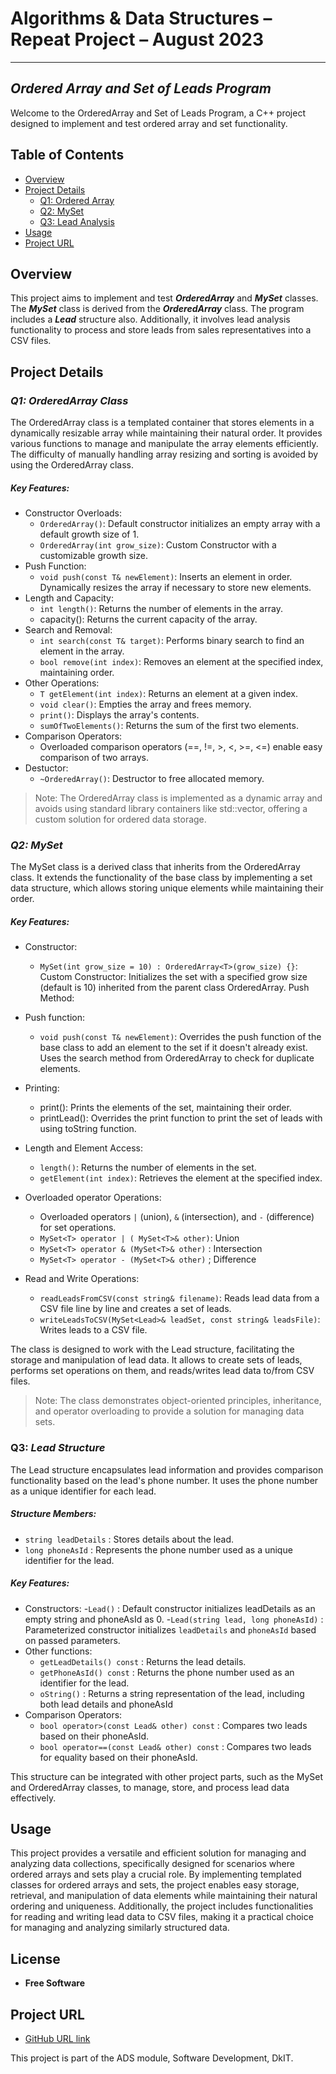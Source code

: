 
# Algorithms & Data Structures – Repeat Project – August 2023
- - - -
## _Ordered Array and Set of Leads Program_

Welcome to the OrderedArray and Set of Leads Program, a C++ project designed to implement and test ordered array and set functionality.

## Table of Contents

- [Overview](#overview)
- [Project Details](#project-details)
  - [Q1: Ordered Array](#q1-ordered-array)
  - [Q2: MySet](#q2-myset)
  - [Q3: Lead Analysis](#q3-lead-analysis)
- [Usage](#usage)
- [Project URL](#url)


## Overview

This project aims to implement and test ***OrderedArray*** and ***MySet*** classes. The ***MySet*** class is derived from the ***OrderedArray*** class. The program includes a ***Lead*** structure also. Additionally, it involves lead analysis functionality to process and store leads from sales representatives into a CSV files.

## Project Details

### _Q1: OrderedArray Class_

The OrderedArray class is a templated container that stores elements in a dynamically resizable array while maintaining their natural order. It provides various functions to manage and manipulate the array elements efficiently. The difficulty of manually handling array resizing and sorting is avoided by using the OrderedArray class.  

##### Key Features:
- Constructor Overloads:
    - `OrderedArray()`: Default constructor initializes an empty array with a default growth size of 1.
    - `OrderedArray(int grow_size)`: Custom Constructor with a customizable growth size.
- Push Function:
    - `void push(const T& newElement)`: Inserts an element in order. Dynamically resizes the array if necessary to store new elements.
- Length and Capacity:  
    - `int length()`: Returns the number of elements in the array.
    - capacity(): Returns the current capacity of the array.
- Search and Removal:
    - `int search(const T& target)`: Performs binary search to find an element in the array.
    - `bool remove(int index)`: Removes an element at the specified index, maintaining order.
- Other Operations: 
    - `T getElement(int index)`: Returns an element at a given index. 
    - `void clear()`: Empties the array and frees memory.
    - `print()`: Displays the array's contents.
    - `sumOfTwoElements()`: Returns the sum of the first two elements.
- Comparison Operators:
   - Overloaded comparison operators (==, !=, >, <, >=, <=) enable easy comparison of two arrays.
- Destuctor:
    - `~OrderedArray()`: Destructor to free allocated memory.
> Note: The OrderedArray class is implemented as a dynamic array and avoids using standard library containers like std::vector, offering a custom solution for ordered data storage.

### _Q2: MySet_

The MySet class is a derived class that inherits from the OrderedArray class. It extends the functionality of the base class by implementing a set data structure, which allows storing unique elements while maintaining their order.
##### Key Features:
- Constructor:

    - `MySet(int grow_size = 10) : OrderedArray<T>(grow_size) {}`: Custom Constructor: Initializes the set with a specified grow size (default is 10) inherited from the parent class OrderedArray.
Push Method:
- Push function:
    - `void push(const T& newElement)`: Overrides the push function of the base class to add an element to the set if it doesn't already exist. Uses the search method from OrderedArray to check for duplicate elements.
- Printing:
  - print(): Prints the elements of the set, maintaining their order.
  - printLead(): Overrides the print function to print the set of leads with using toString function.
- Length and Element Access:

  - `length()`: Returns the number of elements in the set.
  - `getElement(int index)`: Retrieves the element at the specified index.
- Overloaded operator Operations:

  - Overloaded operators `|` (union), `&` (intersection), and `-` (difference) for set operations.
  - `MySet<T> operator | ( MySet<T>& other)`: Union						 
  - `MySet<T> operator & (MySet<T>& other)`	: Intersection						 
  - `MySet<T> operator - (MySet<T>& other)`	; Difference
- Read and Write Operations:

  - `readLeadsFromCSV(const string& filename)`: Reads lead data from a CSV file line by line and creates a set of leads.
  - `writeLeadsToCSV(MySet<Lead>& leadSet, const string& leadsFile)`: Writes leads to a CSV file.

 The class is designed to work with the Lead structure, facilitating the storage and manipulation of lead data. It allows to create sets of leads, performs set operations on them, and reads/writes lead data to/from CSV files.
> Note: The class demonstrates object-oriented principles, inheritance, and operator overloading to provide a solution for managing data sets.
### Q3: _Lead Structure_

The Lead structure encapsulates lead information and provides comparison functionality based on the lead's phone number. It uses the phone number as a unique identifier for each lead.

##### Structure Members:
  - `string leadDetails` : Stores details about the lead.
  - `long phoneAsId` : Represents the phone number used as a unique identifier for the lead.
 

##### Key Features:
- Constructors:
  -`Lead()` : Default constructor initializes leadDetails as an empty string and phoneAsId as 0.
  -`Lead(string lead, long phoneAsId)` : Parameterized  constructor initializes `leadDetails` and `phoneAsId` based on passed parameters.
- Other functions:  
  - `getLeadDetails() const` : Returns the lead details.
  - `getPhoneAsId() const` : Returns the phone number used as an identifier for the lead.
  - `oString()` : Returns a string representation of the lead, including both lead details and phoneAsId
- Comparison Operators:
  - `bool operator>(const Lead& other) const` : Compares two leads based on their phoneAsId.
  - `bool operator==(const Lead& other) const` : Compares two leads for equality based on their phoneAsId.
  
This structure can be integrated with other project parts, such as the MySet and OrderedArray classes, to manage, store, and process lead data effectively.
## Usage
This project provides a versatile and efficient solution for managing and analyzing data collections, specifically designed for scenarios where ordered arrays and sets play a crucial role. By implementing templated classes for ordered arrays and sets, the project enables easy storage, retrieval, and manipulation of data elements while maintaining their natural ordering and uniqueness. Additionally, the project includes functionalities for reading and writing lead data to CSV files, making it a practical choice for managing and analyzing similarly structured data.
## License
- **Free Software**

## Project URL

* [GitHub URL link](https://github.com/teomeo12/ADS_2023_RPT_TeodorDonchev_SD3a.git)

This project is part of the ADS module, Software Development, DkIT.
